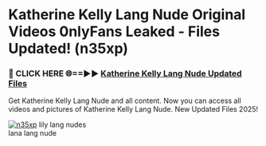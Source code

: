 # Katherine Kelly Lang Nude Original Videos 0nlyFans Leaked - Files Updated! (n35xp)

<h3>🔴 CLICK HERE 🌐==►► <a href="https://tinyurl.com/yc6ubb5a" rel="nofollow">Katherine Kelly Lang Nude Updated Files</a></h3>

Get Katherine Kelly Lang Nude and all content. Now you can access all videos and pictures of Katherine Kelly Lang Nude. New Updated Files 2025!

[![n35xp](https://i.imgur.com/7eu0CRL.gif)](https://tinyurl.com/yc6ubb5a)
lily lang nudes<br>
lana lang nude